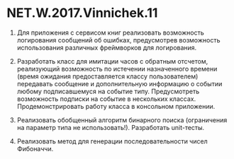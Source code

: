 # NET.W.2017.Vinnichek.11

1. Для приложения с сервисом книг реализовать возможность логирования сообщений об ошибках, 
предусмотрев возможность использования различных фреймворков для логирования.

2. Разработать класс для имитации часов с обратным отсчетом, реализующий возможность по истечении 
назначенного времени (время ожидания предоставляется классу пользователем) передавать сообщение 
и дополнительную информацию о событии любому подписавшемуся на событие типу. 
Предусмотреть возможность подписки на событие в нескольких классах. 
Продемонстрировать работу класса в консольном приложении.

3. Реализовать обобщенный алгоритм бинарного поиска (ограничения на параметр типа не использовать!). 
Разработать unit-тесты.

4. Реализовать метод для генерации  последовательности чисел Фибоначчи.
